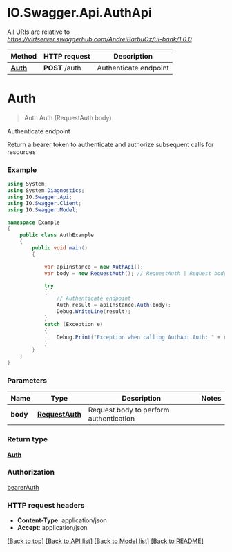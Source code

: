 # IO.Swagger.Api.AuthApi

All URIs are relative to *https://virtserver.swaggerhub.com/AndreiBarbuOz/ui-bank/1.0.0*

Method | HTTP request | Description
------------- | ------------- | -------------
[**Auth**](AuthApi.md#auth) | **POST** /auth | Authenticate endpoint

<a name="auth"></a>
# **Auth**
> Auth Auth (RequestAuth body)

Authenticate endpoint

Return a bearer token to authenticate and authorize subsequent calls for resources

### Example
```csharp
using System;
using System.Diagnostics;
using IO.Swagger.Api;
using IO.Swagger.Client;
using IO.Swagger.Model;

namespace Example
{
    public class AuthExample
    {
        public void main()
        {

            var apiInstance = new AuthApi();
            var body = new RequestAuth(); // RequestAuth | Request body to perform authentication

            try
            {
                // Authenticate endpoint
                Auth result = apiInstance.Auth(body);
                Debug.WriteLine(result);
            }
            catch (Exception e)
            {
                Debug.Print("Exception when calling AuthApi.Auth: " + e.Message );
            }
        }
    }
}
```

### Parameters

Name | Type | Description  | Notes
------------- | ------------- | ------------- | -------------
 **body** | [**RequestAuth**](RequestAuth.md)| Request body to perform authentication | 

### Return type

[**Auth**](Auth.md)

### Authorization

[bearerAuth](../README.md#bearerAuth)

### HTTP request headers

 - **Content-Type**: application/json
 - **Accept**: application/json

[[Back to top]](#) [[Back to API list]](../README.md#documentation-for-api-endpoints) [[Back to Model list]](../README.md#documentation-for-models) [[Back to README]](../README.md)
